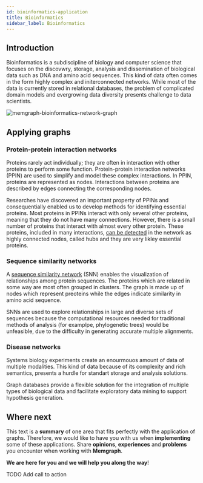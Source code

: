 ```yaml
---
id: bioinformatics-application
title: Bioinformatics
sidebar_label: Bioinformatics
---
```


## Introduction

Bioinformatics is a subdiscipline of biology and computer science that focuses
on the discovwry, storage, analysis and dissemination of biological data such as
DNA and amino acid sequences. This kind of data often comes in the form highly
complex and initerconnected networks. While most of the data is currently stored
in relational databases, the problem of complicated domain models and
evergrowing data diversity presents challenge to data scientists.

<img src="https://assets.website-files.com/6141c89a3874c3702674a1c0/615afd82b0de325fcddc6141_60c8543ca1e14a7bf7c57a13_header-p-1080.jpeg" alt="memgraph-bioinformatics-network-graph"/>

## Applying graphs

### Protein-protein interaction networks

Proteins rarely act individually; they are often in interaction with other
proteins to perform some function. Protein-protein interaction networks (PPIN)
are used to simplify and model these complex interactions. In PPIN, proteins are
represented as nodes. Interactions between proteins are described by edges
connecting the corresponding nodes.

Researches have discovered an important property of PPINs and consequentially
enabled us to develop methods for identifying essential proteins. Most proteins
in PPINs interact with only several other proteins, meaning that they do not
have many connections. However, there is a small number of proteins that
interact with almost every other protein. These proteins, included in many
interactions, [can be
detected](https://www.ebi.ac.uk/training/online/courses/network-analysis-of-protein-interaction-data-an-introduction/building-and-analysing-ppins/topological-ppin-analysis/centrality-analysis/)
in the network as highly connected nodes, called hubs and they are very likley
essential proteins.

### Sequence similarity networks

A [sequence similarity
network](http://sfld.rbvi.ucsf.edu/archive/django/web/networks/index.html) (SNN)
enables the visualization of relationships among protein sequences. The proteins
which are related in some way are most often grouped in clusters. The graph is
made up of nodes which represent preoteins while the edges indicate similarity
in amino acid sequence.

SNNs are used to explore relationships in large and diverse sets of sequences
because the computational resources needed for traditional methods of analysis
(for examplpe, phylogenetic trees) would be unfeasible, due to the difficulty in
generating accurate multiple alignments.

### Disease networks

Systems biology experiments create an enourmouos amount of data of multiple
modalities. This kind of data because of its complexity and rich semantics,
presents a hurdle for standart storage and analysis solutions.

Graph databases provide a flexible solution for the integration of multiple
types of biological data and facilitate exploratory data mining to support
hypothesis generation.

## Where next

This text is a **summary** of one area that fits perfectly with the application
of graphs. Therefore, we would like to have you with us when **implementing**
some of these applications. Share **opinions**, **experiences** and **problems**
you encounter when working with **Memgraph**.

**We are here for you and we will help you along the way**!

TODO Add call to action
